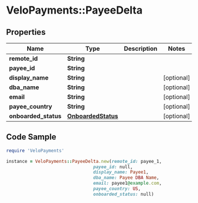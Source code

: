 # VeloPayments::PayeeDelta

## Properties

Name | Type | Description | Notes
------------ | ------------- | ------------- | -------------
**remote_id** | **String** |  | 
**payee_id** | **String** |  | 
**display_name** | **String** |  | [optional] 
**dba_name** | **String** |  | [optional] 
**email** | **String** |  | [optional] 
**payee_country** | **String** |  | [optional] 
**onboarded_status** | [**OnboardedStatus**](OnboardedStatus.md) |  | [optional] 

## Code Sample

```ruby
require 'VeloPayments'

instance = VeloPayments::PayeeDelta.new(remote_id: payee_1,
                                 payee_id: null,
                                 display_name: Payee1,
                                 dba_name: Payee DBA Name,
                                 email: payee1@example.com,
                                 payee_country: US,
                                 onboarded_status: null)
```


